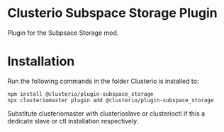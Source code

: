 Clusterio Subspace Storage Plugin
=================================

Plugin for the Subpsace Storage mod.


Installation
============

Run the following commands in the folder Clusterio is installed to:

    npm install @clusterio/plugin-subspace_storage
    npx clusteriomaster plugin add @clusterio/plugin-subspace_storage

Substitute clusteriomaster with clusterioslave or clusterioctl if this a
dedicate slave or ctl installation respectively.
